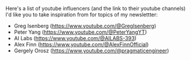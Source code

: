 Here's a list of youtube influencers (and the link to their youtube channels) I'd like you to take inspiration from for topics of my newslettter: 
- Greg Isenberg (https://www.youtube.com/@GregIsenberg)
- Peter Yang (https://www.youtube.com/@PeterYangYT)
- AI Labs (https://www.youtube.com/@AILABS-393)
- Alex Finn (https://www.youtube.com/@AlexFinnOfficial)
- Gergely Orosz (https://www.youtube.com/@pragmaticengineer)